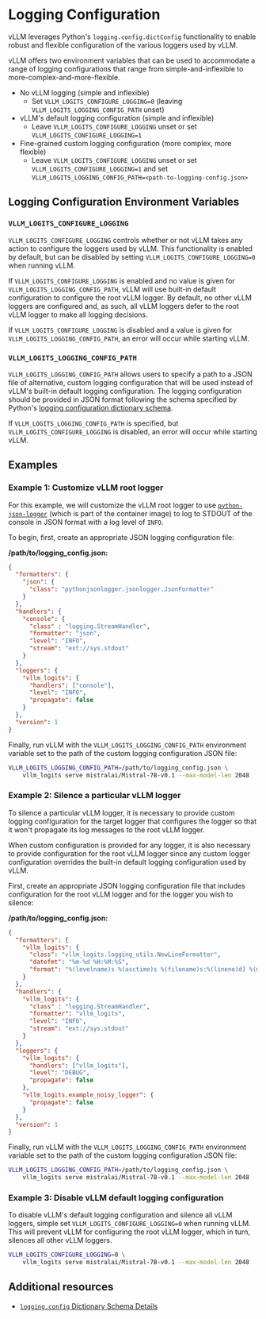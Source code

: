 # Logging Configuration

vLLM leverages Python's `logging.config.dictConfig` functionality to enable
robust and flexible configuration of the various loggers used by vLLM.

vLLM offers two environment variables that can be used to accommodate a range
of logging configurations that range from simple-and-inflexible to
more-complex-and-more-flexible.

- No vLLM logging (simple and inflexible)
  - Set `VLLM_LOGITS_CONFIGURE_LOGGING=0` (leaving `VLLM_LOGITS_LOGGING_CONFIG_PATH` unset)
- vLLM's default logging configuration (simple and inflexible)
  - Leave `VLLM_LOGITS_CONFIGURE_LOGGING` unset or set `VLLM_LOGITS_CONFIGURE_LOGGING=1`
- Fine-grained custom logging configuration (more complex, more flexible)
  - Leave `VLLM_LOGITS_CONFIGURE_LOGGING` unset or set `VLLM_LOGITS_CONFIGURE_LOGGING=1` and
    set `VLLM_LOGITS_LOGGING_CONFIG_PATH=<path-to-logging-config.json>`

## Logging Configuration Environment Variables

### `VLLM_LOGITS_CONFIGURE_LOGGING`

`VLLM_LOGITS_CONFIGURE_LOGGING` controls whether or not vLLM takes any action to
configure the loggers used by vLLM. This functionality is enabled by default,
but can be disabled by setting `VLLM_LOGITS_CONFIGURE_LOGGING=0` when running vLLM.

If `VLLM_LOGITS_CONFIGURE_LOGGING` is enabled and no value is given for
`VLLM_LOGITS_LOGGING_CONFIG_PATH`, vLLM will use built-in default configuration to
configure the root vLLM logger. By default, no other vLLM loggers are
configured and, as such, all vLLM loggers defer to the root vLLM logger to make
all logging decisions.

If `VLLM_LOGITS_CONFIGURE_LOGGING` is disabled and a value is given for
`VLLM_LOGITS_LOGGING_CONFIG_PATH`, an error will occur while starting vLLM.

### `VLLM_LOGITS_LOGGING_CONFIG_PATH`

`VLLM_LOGITS_LOGGING_CONFIG_PATH` allows users to specify a path to a JSON file of
alternative, custom logging configuration that will be used instead of vLLM's
built-in default logging configuration. The logging configuration should be
provided in JSON format following the schema specified by Python's [logging
configuration dictionary
schema](https://docs.python.org/3/library/logging.config.html#dictionary-schema-details).

If `VLLM_LOGITS_LOGGING_CONFIG_PATH` is specified, but `VLLM_LOGITS_CONFIGURE_LOGGING` is
disabled, an error will occur while starting vLLM.

## Examples

### Example 1: Customize vLLM root logger

For this example, we will customize the vLLM root logger to use
[`python-json-logger`](https://github.com/nhairs/python-json-logger)
(which is part of the container image) to log to
STDOUT of the console in JSON format with a log level of `INFO`.

To begin, first, create an appropriate JSON logging configuration file:

**/path/to/logging_config.json:**

```json
{
  "formatters": {
    "json": {
      "class": "pythonjsonlogger.jsonlogger.JsonFormatter"
    }
  },
  "handlers": {
    "console": {
      "class" : "logging.StreamHandler",
      "formatter": "json",
      "level": "INFO",
      "stream": "ext://sys.stdout"
    }
  },
  "loggers": {
    "vllm_logits": {
      "handlers": ["console"],
      "level": "INFO",
      "propagate": false
    }
  },
  "version": 1
}
```

Finally, run vLLM with the `VLLM_LOGITS_LOGGING_CONFIG_PATH` environment variable set
to the path of the custom logging configuration JSON file:

```bash
VLLM_LOGITS_LOGGING_CONFIG_PATH=/path/to/logging_config.json \
    vllm_logits serve mistralai/Mistral-7B-v0.1 --max-model-len 2048
```

### Example 2: Silence a particular vLLM logger

To silence a particular vLLM logger, it is necessary to provide custom logging
configuration for the target logger that configures the logger so that it won't
propagate its log messages to the root vLLM logger.

When custom configuration is provided for any logger, it is also necessary to
provide configuration for the root vLLM logger since any custom logger
configuration overrides the built-in default logging configuration used by vLLM.

First, create an appropriate JSON logging configuration file that includes
configuration for the root vLLM logger and for the logger you wish to silence:

**/path/to/logging_config.json:**

```json
{
  "formatters": {
    "vllm_logits": {
      "class": "vllm_logits.logging_utils.NewLineFormatter",
      "datefmt": "%m-%d %H:%M:%S",
      "format": "%(levelname)s %(asctime)s %(filename)s:%(lineno)d] %(message)s"
    }
  },
  "handlers": {
    "vllm_logits": {
      "class" : "logging.StreamHandler",
      "formatter": "vllm_logits",
      "level": "INFO",
      "stream": "ext://sys.stdout"
    }
  },
  "loggers": {
    "vllm_logits": {
      "handlers": ["vllm_logits"],
      "level": "DEBUG",
      "propagate": false
    },
    "vllm_logits.example_noisy_logger": {
      "propagate": false
    }
  },
  "version": 1
}
```

Finally, run vLLM with the `VLLM_LOGITS_LOGGING_CONFIG_PATH` environment variable set
to the path of the custom logging configuration JSON file:

```bash
VLLM_LOGITS_LOGGING_CONFIG_PATH=/path/to/logging_config.json \
    vllm_logits serve mistralai/Mistral-7B-v0.1 --max-model-len 2048
```

### Example 3: Disable vLLM default logging configuration

To disable vLLM's default logging configuration and silence all vLLM loggers,
simple set `VLLM_LOGITS_CONFIGURE_LOGGING=0` when running vLLM. This will prevent vLLM
for configuring the root vLLM logger, which in turn, silences all other vLLM
loggers.

```bash
VLLM_LOGITS_CONFIGURE_LOGGING=0 \
    vllm_logits serve mistralai/Mistral-7B-v0.1 --max-model-len 2048
```

## Additional resources

- [`logging.config` Dictionary Schema Details](https://docs.python.org/3/library/logging.config.html#dictionary-schema-details)
